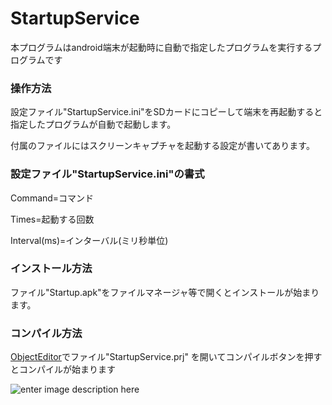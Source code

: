 


# StartupService
  
本プログラムはandroid端末が起動時に自動で指定したプログラムを実行するプログラムです 


  
  
### 操作方法
  
設定ファイル"StartupService.ini"をSDカードにコピーして端末を再起動すると指定したプログラムが自動で起動します。
  
付属のファイルにはスクリーンキャプチャを起動する設定が書いてあります。
  
  
    
### 設定ファイル"StartupService.ini"の書式
  
  Command=コマンド
    
  Times=起動する回数
    
  Interval(ms)=インターバル(ミリ秒単位)
  
  
  

### インストール方法
  
ファイル"Startup.apk"をファイルマネージャ等で開くとインストールが始まります。
  
    
### コンパイル方法
  
[ObjectEditor](https://github.com/kousoz80/ObjectEditor)でファイル"StartupService.prj"  を開いてコンパイルボタンを押すとコンパイルが始まります
  
  
![enter image description here](https://imgur.com/tsCtfAz.jpg)


